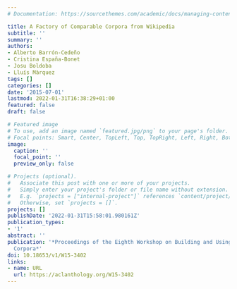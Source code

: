 ```yaml
---
# Documentation: https://sourcethemes.com/academic/docs/managing-content/

title: A Factory of Comparable Corpora from Wikipedia
subtitle: ''
summary: ''
authors:
- Alberto Barrón-Cedeño
- Cristina España-Bonet
- Josu Boldoba
- Lluís Màrquez
tags: []
categories: []
date: '2015-07-01'
lastmod: 2022-01-31T16:38:29+01:00
featured: false
draft: false

# Featured image
# To use, add an image named `featured.jpg/png` to your page's folder.
# Focal points: Smart, Center, TopLeft, Top, TopRight, Left, Right, BottomLeft, Bottom, BottomRight.
image:
  caption: ''
  focal_point: ''
  preview_only: false

# Projects (optional).
#   Associate this post with one or more of your projects.
#   Simply enter your project's folder or file name without extension.
#   E.g. `projects = ["internal-project"]` references `content/project/deep-learning/index.md`.
#   Otherwise, set `projects = []`.
projects: []
publishDate: '2022-01-31T15:58:01.980161Z'
publication_types:
- '1'
abstract: ''
publication: '*Proceedings of the Eighth Workshop on Building and Using Comparable
  Corpora*'
doi: 10.18653/v1/W15-3402
links:
- name: URL
  url: https://aclanthology.org/W15-3402
---
```

